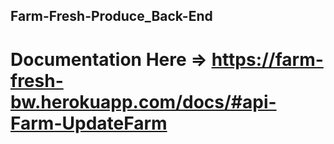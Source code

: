 ## Farm-Fresh-Produce_Back-End

# Documentation Here => https://farm-fresh-bw.herokuapp.com/docs/#api-Farm-UpdateFarm
